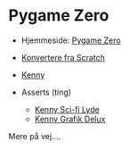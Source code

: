 # Pygame Zero

- Hjemmeside: [Pygame Zero](https://pygame-zero.readthedocs.io/en/stable/)

- [Konvertere fra Scratch](https://pygame-zero.readthedocs.io/en/stable/from-scratch.html)

- [Kenny](https://www.kenney.nl/)

- Asserts (ting)
    
    - [Kenny Sci-fi Lyde](https://www.kenney.nl/assets/sci-fi-sounds)
    - [Kenny Grafik Delux](https://www.kenney.nl/assets/platformer-art-deluxe)



Mere på vej....